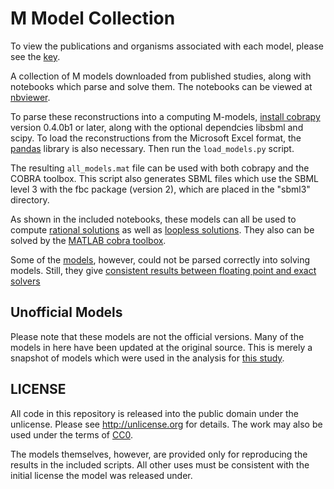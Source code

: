 M Model Collection
==================

To view the publications and organisms associated with each model, please see
the [key](model_key.md).

A collection of M models downloaded from published studies, along with
notebooks which parse and solve them. The notebooks can be viewed at
[nbviewer](http://nbviewer.ipython.org/github/opencobra/m_model_collection/tree/master/).

To parse these reconstructions into a computing M-models, [install
cobrapy](https://github.com/opencobra/cobrapy/blob/master/INSTALL.md)
version 0.4.0b1 or later, along with the optional dependcies libsbml and scipy.
To load the reconstructions from the Microsoft Excel format, the
[pandas](http://pandas.pydata.org/) library is also necessary. Then run
the ```load_models.py``` script.

The resulting ```all_models.mat``` file can be used with both cobrapy and the
COBRA toolbox. This script also generates SBML files which use the SBML level 3
with the fbc package (version 2), which are placed in the "sbml3" directory.

As shown in the included notebooks, these models can all be used to compute
[rational solutions](exact_solving_models.ipynb)
as well as [loopless solutions](loopless_m_models.ipynb).
They also can be solved by the [MATLAB cobra toolbox](solve_in_matlab_cobra_toolbox.ipynb).

Some of the [models](failed/README.md), however, could not be parsed correctly into
solving models. Still, they give [consistent results between floating point and
exact solvers](failed_models.ipynb)

Unofficial Models
-----------------
Please note that these models are not the official versions. Many of the models
in here have been updated at the original source. This is merely a snapshot of
models which were used in the analysis for
[this study](http://dx.doi.org/10.15252/msb.20156157).

LICENSE
-------
All code in this repository is released into the public domain under the
unlicense. Please see http://unlicense.org for details. The work may also
be used under the terms of [CC0](http://creativecommons.org/publicdomain/zero/1.0/).

The models themselves, however, are provided only for reproducing the results
in the included scripts. All other uses must be consistent with the initial
license the model was released under.
